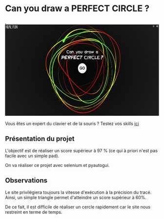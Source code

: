 # Can you draw a PERFECT CIRCLE ?

<div style=\"text-align: center;\">,
        <img src="images/page accueil.png" width=600 height=300>
    </div>


Vous êtes un expert du clavier et de la souris ? Testez vos skills [ici](https://neal.fun/perfect-circle/)


## Présentation du projet

L'objectif est de réaliser un score supérieur à 97 % (ce qui à priori n'est pas facile avec un simple pad).

On va réaliser ce projet avec selenium et pyautogui.

## Observations

Le site privilégiera toujours la vitesse d'exécution à la précision du tracé. Ainsi, un simple triangle permet d'atteindre un score supérieur à 60%.

De ce fait, il est difficile de réaliser un cercle rapidement car le site nous restreint en terme de temps.